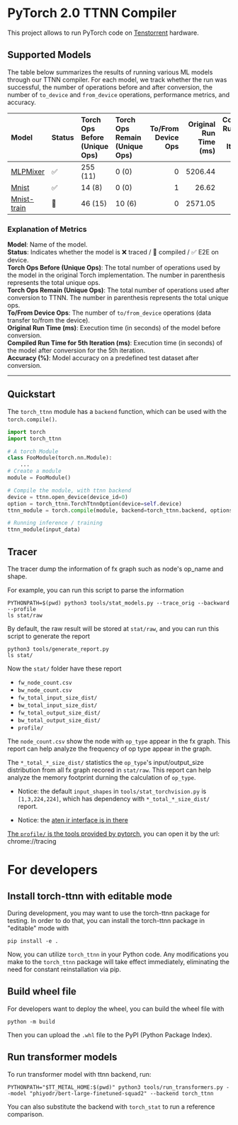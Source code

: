 [comment]: <> (This README.md was generated by tools/collect_metrics.py.)
[comment]: <> (Please modify docs/README.md.in and/or collect_metrics.py to make permanent changes.)

# PyTorch 2.0 TTNN Compiler
This project allows to run PyTorch code on [Tenstorrent](https://tenstorrent.com/) hardware.

## Supported Models

The table below summarizes the results of running various ML models through our TTNN compiler. For each model, we track whether the run was successful, the number of operations before and after conversion, the number of `to_device` and `from_device` operations, performance metrics, and accuracy.

| Model                                    | Status   | Torch Ops Before (Unique Ops)   | Torch Ops Remain (Unique Ops)   |   To/From Device Ops |   Original Run Time (ms) |   Compiled Run Time for 5th Iteration (ms) |   Accuracy (%) |
|:-----------------------------------------|:---------|:--------------------------------|:--------------------------------|---------------------:|-------------------------:|-------------------------------------------:|---------------:|
| [MLPMixer](<docs/models/MLPMixer>)       | ✅       | 255 (11)                        | 0 (0)                           |                    0 |                  5206.44 |                                     434.42 |          99.99 |
| [Mnist](<docs/models/Mnist>)             | ✅       | 14 (8)                          | 0 (0)                           |                    1 |                    26.62 |                                      31    |          99.42 |
| [Mnist-train](<docs/models/Mnist-train>) | 🚧       | 46 (15)                         | 10 (6)                          |                    0 |                  2571.05 |                                      78.79 |         100    |

### Explanation of Metrics

**Model**: Name of the model.  
**Status**: Indicates whether the model is ❌ traced / 🚧 compiled / ✅ E2E on device.  
**Torch Ops Before (Unique Ops)**: The total number of operations used by the model in the original Torch implementation. The number in parenthesis represents the total unique ops.  
**Torch Ops Remain (Unique Ops)**: The total number of operations used after conversion to TTNN. The number in parenthesis represents the total unique ops.  
**To/From Device Ops**: The number of `to/from_device` operations (data transfer to/from the device).  
**Original Run Time (ms)**: Execution time (in seconds) of the model before conversion.  
**Compiled Run Time for 5th Iteration (ms)**: Execution time (in seconds) of the model after conversion for the 5th iteration.  
**Accuracy (%)**: Model accuracy on a predefined test dataset after conversion.  

***

## Quickstart

The `torch_ttnn` module has a `backend` function, which can be used with the `torch.compile()`.

```python
import torch
import torch_ttnn

# A torch Module
class FooModule(torch.nn.Module):
    ...
# Create a module
module = FooModule()

# Compile the module, with ttnn backend
device = ttnn.open_device(device_id=0)
option = torch_ttnn.TorchTtnnOption(device=self.device)
ttnn_module = torch.compile(module, backend=torch_ttnn.backend, options=option)

# Running inference / training
ttnn_module(input_data)
```

## Tracer
The tracer dump the information of fx graph such as node's op_name and shape.

For example, you can run this script to parse the information
```
PYTHONPATH=$(pwd) python3 tools/stat_models.py --trace_orig --backward --profile
ls stat/raw
```

By default, the raw result will be stored at `stat/raw`, and you can run this script to generate the report
```
python3 tools/generate_report.py
ls stat/
```
Now the `stat/` folder have these report
 - `fw_node_count.csv`
 - `bw_node_count.csv`
 - `fw_total_input_size_dist/`
 - `bw_total_input_size_dist/`
 - `fw_total_output_size_dist/`
 - `bw_total_output_size_dist/`
 - `profile/`

The `node_count.csv` show the node with `op_type` appear in the fx graph. This report can help analyze the frequency of op type appear in the graph.

The `*_total_*_size_dist/` statistics the `op_type`'s input/output_size distribution from all fx graph recored in `stat/raw`. This report can help analyze the memory footprint durning the calculation of `op_type`.

 - Notice: the default `input_shapes` in `tools/stat_torchvision.py` is `[1,3,224,224]`, which has dependency with `*_total_*_size_dist/` report.

 - Notice: the [aten ir interface is in there](https://pytorch.org/docs/stable/torch.compiler_ir.html)

[The `profile/` is the tools provided by pytorch](https://pytorch.org/tutorials/recipes/recipes/profiler_recipe.html), you can open it by the url: chrome://tracing


# For developers

## Install torch-ttnn with editable mode

During development, you may want to use the torch-ttnn package for testing.
In order to do that, you can install the torch-ttnn package in "editable"
mode with

```shell
pip install -e .
```

Now, you can utilize `torch_ttnn` in your Python code. Any modifications you make to the `torch_ttnn` package will take effect immediately, eliminating the need for constant reinstallation via pip.

## Build wheel file

For developers want to deploy the wheel, you can build the wheel file with

```shell
python -m build
```

Then you can upload the `.whl` file to the PyPI (Python Package Index).

## Run transformer models
To run transformer model with ttnn backend, run:
```
PYTHONPATH="$TT_METAL_HOME:$(pwd)" python3 tools/run_transformers.py --model "phiyodr/bert-large-finetuned-squad2" --backend torch_ttnn
```

You can also substitute the backend with `torch_stat` to run a reference comparison.

